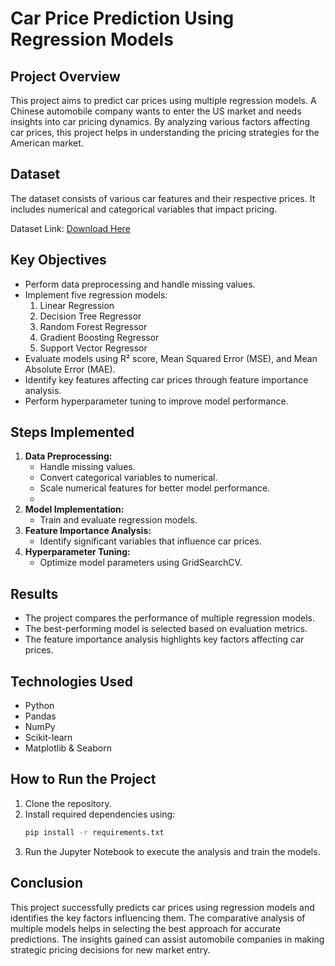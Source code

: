 # Car Price Prediction Using Regression Models

## Project Overview
This project aims to predict car prices using multiple regression models. A Chinese automobile company wants to enter the US market and needs insights into car pricing dynamics. By analyzing various factors affecting car prices, this project helps in understanding the pricing strategies for the American market.

## Dataset
The dataset consists of various car features and their respective prices. It includes numerical and categorical variables that impact pricing.

Dataset Link: [Download Here](https://drive.google.com/file/d/1FHmYNLs9v0Enc-UExEMpitOFGsWvB2dP/view?usp=drive_link)

## Key Objectives
- Perform data preprocessing and handle missing values.
- Implement five regression models:
  1. Linear Regression
  2. Decision Tree Regressor
  3. Random Forest Regressor
  4. Gradient Boosting Regressor
  5. Support Vector Regressor
- Evaluate models using R² score, Mean Squared Error (MSE), and Mean Absolute Error (MAE).
- Identify key features affecting car prices through feature importance analysis.
- Perform hyperparameter tuning to improve model performance.

## Steps Implemented
1. **Data Preprocessing:**
   - Handle missing values.
   - Convert categorical variables to numerical.
   - Scale numerical features for better model performance.
   - 
2. **Model Implementation:**
   - Train and evaluate regression models.
3. **Feature Importance Analysis:**
   - Identify significant variables that influence car prices.
4. **Hyperparameter Tuning:**
   - Optimize model parameters using GridSearchCV.

## Results
- The project compares the performance of multiple regression models.
- The best-performing model is selected based on evaluation metrics.
- The feature importance analysis highlights key factors affecting car prices.

## Technologies Used
- Python
- Pandas
- NumPy
- Scikit-learn
- Matplotlib & Seaborn

## How to Run the Project
1. Clone the repository.
2. Install required dependencies using:
   ```bash
   pip install -r requirements.txt
   ```
3. Run the Jupyter Notebook to execute the analysis and train the models.

## Conclusion
This project successfully predicts car prices using regression models and identifies the key factors influencing them. The comparative analysis of multiple models helps in selecting the best approach for accurate predictions. The insights gained can assist automobile companies in making strategic pricing decisions for new market entry.

